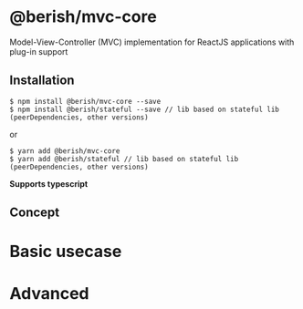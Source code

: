 # @berish/mvc-core

Model-View-Controller (MVC) implementation for ReactJS applications with plug-in support

## Installation

```
$ npm install @berish/mvc-core --save
$ npm install @berish/stateful --save // lib based on stateful lib (peerDependencies, other versions)
```

or

```
$ yarn add @berish/mvc-core
$ yarn add @berish/stateful // lib based on stateful lib (peerDependencies, other versions)
```

**Supports typescript**

## Concept

# Basic usecase

# Advanced
